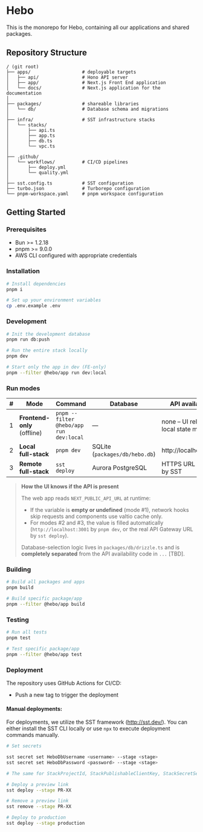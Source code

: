 # Hebo

This is the monorepo for Hebo, containing all our applications and shared packages.

## Repository Structure

```
/ (git root)
├── apps/                   # deployable targets
│   ├── api/                # Hono API server
│   ├── app/                # Next.js Front End application
│   └── docs/               # Next.js application for the documentation
│
├── packages/               # shareable libraries
│   └── db/                 # Database schema and migrations
│
├── infra/                  # SST infrastructure stacks
│   └── stacks/
│       ├── api.ts
│       ├── app.ts
│       ├── db.ts
│       └── vpc.ts
│
├── .github/
│   └── workflows/          # CI/CD pipelines
│       ├── deploy.yml
│       └── quality.yml
│
├── sst.config.ts           # SST configuration
├── turbo.json              # Turborepo configuration
└── pnpm-workspace.yaml     # pnpm workspace configuration
```

## Getting Started

### Prerequisites

- Bun >= 1.2.18
- pnpm >= 9.0.0
- AWS CLI configured with appropriate credentials

### Installation

```bash
# Install dependencies
pnpm i
```

```bash
# Set up your environment variables
cp .env.example .env
```

### Development

```bash
# Init the development database
pnpm run db:push
```

```bash
# Run the entire stack locally
pnpm dev
```

```bash
# Start only the app in dev (FE-only)
pnpm --filter @hebo/app run dev:local
```

### Run modes

| # | Mode | Command | Database | API availability |
|---|------|---------|----------|------------------|
| 1 | **Frontend-only** (offline) | `pnpm --filter @hebo/app run dev:local` | — | none – UI relies on local state manager |
| 2 | **Local full-stack** | `pnpm dev` | SQLite (`packages/db/hebo.db`) | http://localhost:3001 |
| 3 | **Remote full-stack** | `sst deploy` | Aurora PostgreSQL | HTTPS URL injected by SST |

> **How the UI knows if the API is present**
>
> The web app reads `NEXT_PUBLIC_API_URL` at runtime:
>
> * If the variable is **empty or undefined** (mode #1), network hooks skip requests and components use valtio cache only.
> * For modes #2 and #3, the value is filled automatically (`http://localhost:3001` by `pnpm dev`, or the real API Gateway URL by `sst deploy`).
>
> Database-selection logic lives in `packages/db/drizzle.ts` and is **completely separated** from the API availability code in `...` [TBD].

### Building

```bash
# Build all packages and apps
pnpm build

# Build specific package/app
pnpm --filter @hebo/app build
```

### Testing

```bash
# Run all tests
pnpm test

# Test specific package/app
pnpm --filter @hebo/app test
```

### Deployment

The repository uses GitHub Actions for CI/CD:

- Push a new tag to trigger the deployment

#### Manual deployments:

For deployments, we utilize the SST framework (http://sst.dev/).
You can either install the SST CLI locally or use `npx` to execute deployment commands manually.

```bash
# Set secrets

sst secret set HeboDbUsername <username> --stage <stage>
sst secret set HeboDbPassword <password> --stage <stage>

# The same for StackProjectId, StackPublishableClientKey, StackSecretServerKey, PosthogKey, PosthogHost

# Deploy a preview link
sst deploy --stage PR-XX

# Remove a preview link
sst remove --stage PR-XX

# Deploy to production
sst deploy --stage production
```

